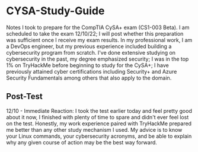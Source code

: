 # CYSA-Study-Guide

Notes I took to prepare for the CompTIA CySA+ exam (CS1-003 Beta).  I am scheduled to take the exam 12/10/22; I will post whether this preparation was sufficient once I receive my exam results.  In my professional work, I am a DevOps engineer, but my previous experience included building a cybersecurity program from scratch.  I've done extensive studying on cybersecurity in the past, my degree emphasized security; I was in the top 1% on TryHackMe before beginning to study for the CySA+; I have previously attained cyber certifications including Security+ and Azure Security Fundamentals among others that also apply to the domain.

## Post-Test

12/10 - Immediate Reaction: I took the test earlier today and feel pretty good about it now, I finished with plenty of time to spare and didn't ever feel lost on the test.  Honestly, my work experience paired with TryHackMe prepared me better than any other study mechanism I used.  My advice is to know your Linux commands, your cybersecurity acronyms, and be able to explain why any given course of action may be the best way forward.

